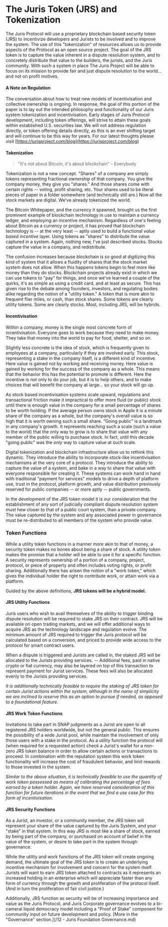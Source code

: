 # The Juris Token \(JRS\) and Tokenization

The Juris Protocol will use a proprietary blockchain based security token \(JRS\) to incentivize developers and Jurists to be involved and to improve the system. The use of this "tokenization" of resources allows us to provide aspects of the Protocol as an open source project. The goal of the JRS token is to capture the value inherent in a dispute resolution system, and to concretely distribute that value to the builders, the jurists, and the Juris community. With such a system in place The Juris Project will be able to focus on its mission to provide fair and just dispute resolution to the world... and not on profit motives.

#### A Note on Regulation

The conversation about how to treat new models of incentivisation and collective ownership is ongoing. In response, the goal of this portion of the paper is to lay out the intended philosophy and functionality of our Juris system tokenization and incentivisation. Early stages of Juris Protocol development, including token offerings, will strive to attain these goals within established U.S. securities law. We will not address regulation directly, or token offering details directly, as this is an ever shifting target and will continue to be this way for years. For our latest thoughts please visit [https://jurisproject.com/blog](https://jurisproject.com/blog)

#### Tokenization

> "It's not about Bitcoin, it's about blockchain" - Everybody

Tokenization is not a new concept. "Shares" of a company are simply tokens representing fractional ownership of that company. You give the company money, they give you "shares." And those shares come with certain rights -- voting, profit sharing, etc. Your shares used to be literal pieces of paper in a folder somewhere (and technically still are.) Now all the stock markets are digital. We've already tokenized the world. 

The Bitcoin Whitepaper, and the currency it spawned, brought us the first prominent example of blockchain technology in use to maintain a currency ledger, and employing an incentive mechanism. Regardless of one's feeling about Bitcoin as a currency or project, it has proved that blockchain technology is -- at the very least -- aptly used to build a functional *value based incentive* layer. Using tokens as "shares" to distribute the value captured in a system. Again, nothing new, I've just described stocks. Stocks capture the value in a company, and redistribute.

The confusion increases because blockchain is *so* good at digitizing this kind of system that it allows a fluidity of shares that the stock market system does not allow. When this happens tokens begin to feel more like money than they do stocks. Blockchain projects already exist in which we can use tokens to "pay" for things, and once we've learned a couple of the quirks, it's as simple as using a credit card, and at least as secure. This has given rise to the debate among founders, investors, and regulating bodies alike regarding the notion of a "utility token." A token that is more akin to frequent flier miles, or cash, than stock shares. Some tokens are clearly utility tokens. Some are clearly stocks. Most, including JRS, will be hybrids.

#### Incentivisation
Within a company, money is the single most concrete form of incentivisation. Everyone goes to work because they need to make money. They take that money into the world to pay for food, shelter, and so on. 

Slightly less concrete is the idea of stock, which is frequently given to employees at a company, particularly if they are involved early. This stock, representing a stake in the company itself, is a different kind of incentive. Here value is gained not by working and receiving money. Here value is gained by working for the success of the company as a whole. This means that the behavior this has the potential to promote is different. Here the incentive is not only to do your job, but it is to help others, and to make choices that will benefit the company at large... so your stock will go up.

As stock based incentivisation systems scale upward, regulations and transactional friction make it impractical to offer more fluid (or public) stock until there is enough value in the company for a small percentage of shares to be worth holding. If the average person owns stock in Apple it is a minute share of the company as a whole, but the company's overall value is so high that it is worth owning such a small share. "Going public" is a landmark in any company's growth. It represents reaching such a scale (such a value to the world) that the only way to grow is to share that value with any member of the public willing to purchase stock. In fact, until this decade "going public" was the *only* way to capture value at such scale.

Digital tokenization and blockchain infrastructure allow us to rethink this dynamic. They introduce the ability to incorporate stock-like incentivisation mechanisms at the very core of a protocol. They introduce the ability to capture the value of a system, and bake in a way to share that value with everyone responsible for creating it. These systems can work hand in hand with traditional "payment for services" models to drive a depth of platform use, trust in the protocol, platform growth, and value distribution previously reserved for public companies -- or more aptly -- public governments.

In the development of the JRS token model it is our consideration that the establishment of any sort of judicially compliant dispute resolution system must hew closer to that of a public court system, than a private company. The value captured by the system and any associated power in governance must be re-distributed to all members of the system who provide value.

### Token Functions
While a utility token functions in a manner more akin to that of money, a security token makes no bones about being a share of stock. A utility token makes the promise that a holder will be able to use it for a specific function. A security represents ownership of a portion of a company, project, protocol, or piece of property and often includes voting rights, or profit sharing. Additionally there has arisen the notion of a "work token," which gives the individual holder the right to contribute work, or attain work via a platform. 

Guided by the above definitions, **JRS tokens will be a hybrid model.**

#### JRS Utility Functions
Juris users who wish to avail themselves of the ability to trigger binding dispute resolution will be required to stake JRS on their contract. JRS will be available on open trading markets, and we will offer additional ways to acquire JRS as the technology landscape and regulation evolve. The minimum amount of JRS required to trigger the Juris protocol will be calculated based on a conversion, and priced to provide wide access to the protocol for smart contract users. 

When a dispute is triggered and Jurists are called in, the staked JRS will be allocated to the Jurists providing services. -- Additional fees, paid in native crypto or fiat currency, may also be layered on top of this transaction to represent payment for Jurist services. These fees will also be allocated evenly to the Jurists providing services.

_It is additionally technically feasible to require the staking of JRS token for certain Jurist actions within the system, although in the name of simplicity we are inclined to reserve this as an option to pursue if needed, as opposed to a foundational feature._

#### JRS Work Token Functions
Invitations to take part in SNAP judgments as a Jurist are open to all registered JRS holders worldwide, but not the general public. This ensures the possibility of a wide Jurist pool, while maintain the involvement of only those users with a stake in the protocol. As a utility function the protocol will (when required for a requested action) check a Jurist's wallet for a non-zero JRS token balance in order to allow certain actions or transactions to proceed. In combination with the reputation system this work token functionality will increase the cost of fraudulent behavior, and limit rewards to those invested in the system.

_Similar to the above situation, it is technically feasible to use the quantity of work token possessed as means of calibrating the percentage of fees earned by a token holder. Again, we have reserved consideration of this function for future iterations in the event that we find a use case for this form of incentivisation._

#### JRS Security Functions
As a Jurist, an investor, or a community member, the JRS token will represent your share of the value captured by the Juris System, and your "stake" in that system. In this way JRS is most like a share of stock, earned by being part of the company, or purchased on account of belief in the value of the system, or desire to take part in the system through governance.

While the utility and work functions of the JRS token will create ongoing demand, the ultimate goal of the JRS token is to create an underlying incentive mechanism for involvement and concern for the system itself. Jurists will want to earn JRS token attached to contracts as it represents an increased holding in an enterprise which will appreciate faster than any form of currency through the growth and proliferation of the protocol itself. (And in turn the proliferation of fair civil justice.)

Additionally, JRS function as security will be of increasing importance and value as the Juris Protocol, and Juris Corporate governance evolves to a bi-cameral liquid democracy model including a "Proof of Stake" component for community input on future development and policy. [More in the "Governance" section.](/12 - Juris Foundation Governance.md)
